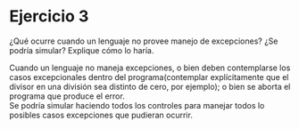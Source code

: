 # Ejercicio 3

¿Qué ocurre cuando un lenguaje no provee manejo de excepciones? ¿Se podría simular? Explique cómo lo haría.

Cuando un lenguaje no maneja excepciones, o bien deben contemplarse los casos excepcionales dentro del programa(contemplar explícitamente que el divisor en una división sea distinto de cero, por ejemplo); o bien se aborta el programa que produce el error.  
Se podría simular haciendo todos los controles para manejar todos lo posibles casos excepciones que pudieran ocurrir.
